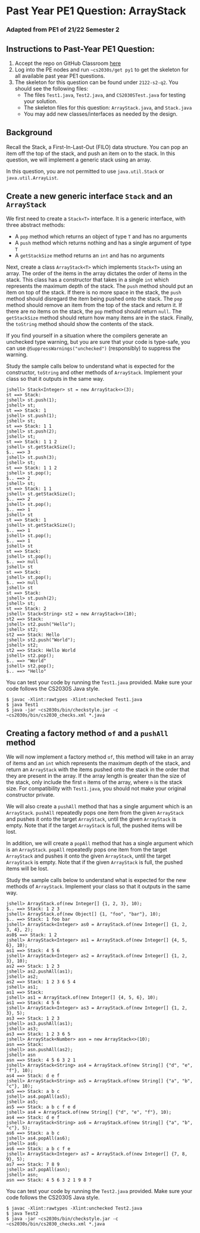 # Past Year PE1 Question: ArrayStack

### Adapted from PE1 of 21/22 Semester 2

## Instructions to Past-Year PE1 Question:

1. Accept the repo on GitHub Classroom [here](https://classroom.github.com/a/I14UFZpY)
2. Log into the PE nodes and run `~cs2030s/get py1` to get the skeleton for all available past year PE1 questions.
3. The skeleton for this question can be found under `2122-s2-q2`.  You should see the following files:
    - The files `Test1.java`, `Test2.java`, and `CS2030STest.java` for testing your solution.
    - The skeleton files for this question: `ArrayStack.java`, and `Stack.java`
    - You may add new classes/interfaces as needed by the design.
     
## Background

Recall the Stack, a First-In-Last-Out (FILO) data structure. You can pop an item off the top of the stack, and push an item on to the stack. In this question, we will implement a generic stack using an array.

In this question, you are not permitted to use `java.util.Stack` or `java.util.ArrayList`.

## Create a new generic interface `Stack` and an `ArrayStack`

We first need to create a `Stack<T>` interface. It is a generic interface, with three abstract methods:
- A `pop` method which returns an object of type `T` and has no arguments
- A `push` method which returns nothing and has a single argument of type `T`
- A `getStackSize` method returns an `int` and has no arguments

Next, create a class `ArrayStack<T>` which implements `Stack<T>` using an array. The order of the items in the array dictates the order of items in the stack. This class has a constructor that takes in a single `int` which represents the maximum depth of the stack. The `push` method should put an item on top of the stack. If there is no more space in the stack, the `push` method should disregard the item being pushed onto the stack. The `pop` method should remove an item from the top of the stack and return it. If there are no items on the stack, the `pop` method should return `null`. The `getStackSize` method should return how many items are in the stack. Finally, the `toString` method should show the contents of the stack.

If you find yourself in a situation where the compilers generate an unchecked type warning, but you are sure that your code is type-safe, you can use `@SuppressWarnings("unchecked")` (responsibly) to suppress the warning.

Study the sample calls below to understand what is expected for the constructor, `toString` and other methods of `ArrayStack`.  Implement your class so that it outputs in the same way.

```
jshell> Stack<Integer> st = new ArrayStack<>(3);
st ==> Stack:
jshell> st.push(1);
jshell> st;
st ==> Stack: 1
jshell> st.push(1);
jshell> st;
st ==> Stack: 1 1
jshell> st.push(2);
jshell> st;
st ==> Stack: 1 1 2
jshell> st.getStackSize();
$.. ==> 3
jshell> st.push(3);
jshell> st;
st ==> Stack: 1 1 2
jshell> st.pop();
$.. ==> 2
jshell> st;
st ==> Stack: 1 1
jshell> st.getStackSize();
$.. ==> 2
jshell> st.pop();
$.. ==> 1
jshell> st
st ==> Stack: 1
jshell> st.getStackSize();
$.. ==> 1
jshell> st.pop();
$.. ==> 1
jshell> st
st ==> Stack:
jshell> st.pop();
$.. ==> null
jshell> st
st ==> Stack:
jshell> st.pop();
$.. ==> null
jshell> st
st ==> Stack:
jshell> st.push(2);
jshell> st;
st ==> Stack: 2
jshell> Stack<String> st2 = new ArrayStack<>(10);
st2 ==> Stack:
jshell> st2.push("Hello");
jshell> st2;
st2 ==> Stack: Hello
jshell> st2.push("World");
jshell> st2;
st2 ==> Stack: Hello World
jshell> st2.pop();
$.. ==> "World"
jshell> st2.pop();
$.. ==> "Hello"
```

You can test your code by running the `Test1.java` provided.  Make sure your code follows the CS2030S Java style.

```
$ javac -Xlint:rawtypes -Xlint:unchecked Test1.java
$ java Test1
$ java -jar ~cs2030s/bin/checkstyle.jar -c ~cs2030s/bin/cs2030_checks.xml *.java
```


## Creating a factory method `of` and a `pushAll` method

We will now implement a factory method `of`, this method will take in an array of items and an `int` which represents the maximum depth of the stack, and return an `ArrayStack` with the items pushed onto the stack in the order that they are present in the array. If the array length is greater than the size of the stack, only include the first `n` items of the array, where `n` is the stack size. For compatibility with `Test1.java`, you should not make your original constructor private.

We will also create a `pushAll` method that has a single argument which is an `ArrayStack`.  `pushAll` repeatedly pops one item from the given `ArrayStack` and pushes it onto the target `ArrayStack`, until the given `ArrayStack` is empty.  Note that if the target `ArrayStack` is full, the pushed items will be lost.

In addition, we will create a `popAll` method that has a single argument which is an `ArrayStack`.  `popAll` repeatedly pops one item from the target `ArrayStack` and pushes it onto the given `ArrayStack`, until the target `ArrayStack` is empty.  Note that if the given `ArrayStack` is full, the pushed items will be lost.

Study the sample calls below to understand what is expected for the new methods of `ArrayStack`.  Implement your class so that it outputs in the same way.

```
jshell> ArrayStack.of(new Integer[] {1, 2, 3}, 10);
$.. ==> Stack: 1 2 3
jshell> ArrayStack.of(new Object[] {1, "foo", "bar"}, 10);
$.. ==> Stack: 1 foo bar
jshell> ArrayStack<Integer> as0 = ArrayStack.of(new Integer[] {1, 2, 3, 4}, 2); 
as0$ ==> Stack: 1 2
jshell> ArrayStack<Integer> as1 = ArrayStack.of(new Integer[] {4, 5, 6}, 10);
as1 ==> Stack: 4 5 6
jshell> ArrayStack<Integer> as2 = ArrayStack.of(new Integer[] {1, 2, 3}, 10);
as2 ==> Stack: 1 2 3
jshell> as2.pushAll(as1);
jshell> as2;
as2 ==> Stack: 1 2 3 6 5 4
jshell> as1;
as1 ==> Stack:
jshell> as1 = ArrayStack.of(new Integer[] {4, 5, 6}, 10);
as1 ==> Stack: 4 5 6
jshell> ArrayStack<Integer> as3 = ArrayStack.of(new Integer[] {1, 2, 3}, 5);
as3 ==> Stack: 1 2 3
jshell> as3.pushAll(as1);
jshell> as3;
as3 ==> Stack: 1 2 3 6 5
jshell> ArrayStack<Number> asn = new ArrayStack<>(10);
asn ==> Stack:
jshell> asn.pushAll(as2);
jshell> asn
asn ==> Stack: 4 5 6 3 2 1
jshell> ArrayStack<String> as4 = ArrayStack.of(new String[] {"d", "e", "f"}, 10);
as4 ==> Stack: d e f
jshell> ArrayStack<String> as5 = ArrayStack.of(new String[] {"a", "b", "c"}, 10);
as5 ==> Stack: a b c
jshell> as4.popAll(as5);
jshell> as5;
as5 ==> Stack: a b c f e d
jshell> as4 = ArrayStack.of(new String[] {"d", "e", "f"}, 10);
as4 ==> Stack: d e f
jshell> ArrayStack<String> as6 = ArrayStack.of(new String[] {"a", "b", "c"}, 5);
as6 ==> Stack: a b c
jshell> as4.popAll(as6);
jshell> as6;
as6 ==> Stack: a b c f e
jshell> ArrayStack<Integer> as7 = ArrayStack.of(new Integer[] {7, 8, 9}, 5);
as7 ==> Stack: 7 8 9
jshell> as7.popAll(asn);
jshell> asn;
asn ==> Stack: 4 5 6 3 2 1 9 8 7
```

You can test your code by running the `Test2.java` provided.  Make sure your code follows the CS2030S Java style.

```
$ javac -Xlint:rawtypes -Xlint:unchecked Test2.java
$ java Test2
$ java -jar ~cs2030s/bin/checkstyle.jar -c ~cs2030s/bin/cs2030_checks.xml *.java
```
